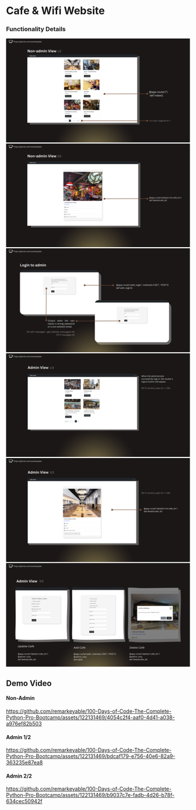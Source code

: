 <h1>Cafe & Wifi Website</h1>
<h3>Functionality Details </h3>
<img src="img/1.png">
<img src="img/2.png">
<img src="img/3.png">
<img src="img/4.png">
<img src="img/5.png">
<img src="img/6.png">
<h2>Demo Video</h2>
<h4> Non-Admin </h4>


https://github.com/remarkeyable/100-Days-of-Code-The-Complete-Python-Pro-Bootcamp/assets/122131469/4054c2f4-aaf0-4d41-a038-a976ef82b503
<h4> Admin 1/2 </h4>



https://github.com/remarkeyable/100-Days-of-Code-The-Complete-Python-Pro-Bootcamp/assets/122131469/bdcaf179-e756-40e6-82a9-363235e87ea8
<h4> Admin 2/2 </h4>





https://github.com/remarkeyable/100-Days-of-Code-The-Complete-Python-Pro-Bootcamp/assets/122131469/b9037c7e-fadb-4d26-b78f-634cec50942f






